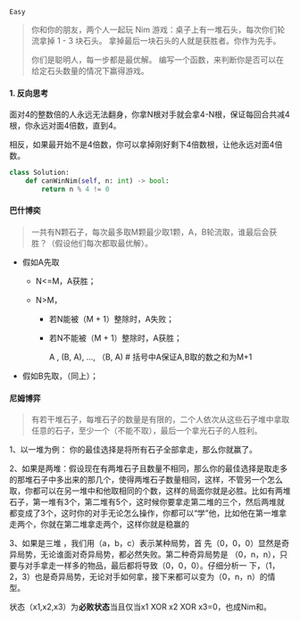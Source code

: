 `Easy`

> 你和你的朋友，两个人一起玩 Nim 游戏：桌子上有一堆石头，每次你们轮流拿掉 1 - 3 块石头。 拿掉最后一块石头的人就是获胜者。你作为先手。
>
> 你们是聪明人，每一步都是最优解。 编写一个函数，来判断你是否可以在给定石头数量的情况下赢得游戏。
>

#### 1. 反向思考

面对4的整数倍的人永远无法翻身，你拿N根对手就会拿4-N根，保证每回合共减4根，你永远对面4倍数，直到4。

相反，如果最开始不是4倍数，你可以拿掉刚好剩下4倍数根，让他永远对面4倍数。

```python
class Solution:
    def canWinNim(self, n: int) -> bool:
        return n % 4 != 0
```



#### 巴什博奕

> 一共有N颗石子，每次最多取M颗最少取1颗，A，B轮流取，谁最后会获胜？（假设他们每次都取最优解）。

- 假如A先取

    - N<=M，A获胜；

    - N>M，

        - 若N能被（M + 1）整除时，A失败；

        - 若N不能被（M + 1）整除时，A获胜；

            A ,  (B, A), ..., （B, A)   # 括号中A保证A,B取的数之和为M+1

- 假如B先取，（同上）；

#### 尼姆博弈

> 有若干堆石子，每堆石子的数量是有限的，二个人依次从这些石子堆中拿取任意的石子，至少一个（不能不取），最后一个拿光石子的人胜利。

1、以一堆为例： 你的最佳选择是将所有石子全部拿走，那么你就赢了。

2、如果是两堆：假设现在有两堆石子且数量不相同，那么你的最佳选择是取走多的那堆石子中多出来的那几个，使得两堆石子数量相同，这样，不管另一个怎么取，你都可以在另一堆中和他取相同的个数，这样的局面你就是必胜。比如有两堆石子，第一堆有3个，第二堆有5个，这时候你要拿走第二堆的三个，然后两堆就都变成了3个，这时你的对手无论怎么操作，你都可以“学”他，比如他在第一堆拿走两个，你就在第二堆拿走两个，这样你就是稳赢的

3、如果是三堆 ，我们用（a，b，c）表示某种局势，首 先（0，0，0）显然是奇异局势，无论谁面对奇异局势，都必然失败。第二种奇异局势是 （0，n，n），只要与对手拿走一样多的物品，最后都将导致（0，0，0）。仔细分析一
下，（1，2，3）也是奇异局势，无论对手如何拿，接下来都可以变为（0，n，n）的情型。

状态（x1,x2,x3）为**必败状态**当且仅当x1 XOR x2 XOR x3=0，也成Nim和。